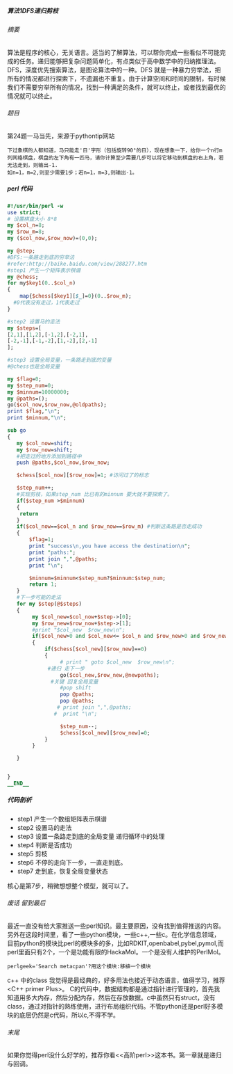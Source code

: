  ##### 算法1DFS递归剪枝

 ###### 摘要
 算法是程序的核心，无关语言。适当的了解算法，可以帮你完成一些看似不可能完成的任务。递归能够把复杂问题简单化，有点类似于高中数学中的归纳推理法。DFS，深度优先搜索算法，是图论算法中的一种。DFS 就是一种暴力穷举法，把所有的情况都进行探索下，不遗漏也不重复。由于计算空间和时间的限制，有时候我们不需要穷举所有的情况，找到一种满足的条件，就可以终止，或者找到最优的情况就可以终止。

 ###### 题目
第24题一马当先，来源于pythontip网站
```
下过象棋的人都知道，马只能走'日'字形（包括旋转90°的日），现在想象一下，给你一个n行m列网格棋盘，棋盘的左下角有一匹马，请你计算至少需要几步可以将它移动到棋盘的右上角，若无法走到，则输出-1.
如n=1，m=2,则至少需要1步；若n=1，m=3,则输出-1。

```
##### perl 代码
```perl
#!/usr/bin/perl -w
use strict;
# 设置棋盘大小 8*8
my $col_n=8;
my $row_m=8;
my ($col_now,$row_now)=(0,0);

my @step;
#DFS:一条路走到底的穷举法
#refer:http://baike.baidu.com/view/288277.htm
#step1 产生一个矩阵表示棋谱
my @chess;
for my$key1(0..$col_n)
{
	map{$chess[$key1][$_]=0}(0..$row_m);
  #0代表没有走过，1代表走过 	
}

#step2 设置马的走法
my $steps=[
[2,1],[1,2],[-1,2],[-2,1],
[-2,-1],[-1,-2],[1,-2],[2,-1]
];

#step3 设置全局变量，一条路走到底的变量
#@chess也是全局变量

my $flag=0;
my $step_num=0;
my $minnum=10000000;
my @paths=();
go($col_now,$row_now,@oldpaths);
print $flag,"\n";
print $minnum,"\n";

sub go
{
   my $col_now=shift;
   my $row_now=shift;
   #把走过的地方添加到路径中
   push @paths,$col_now,$row_now;

   $chess[$col_now][$row_now]=1; #访问过了的标志

   $step_num++;
   #实现剪枝，如果step_num 比已有的minnum 要大就不要探索了。
   if($step_num >$minnum)
   {
   	return
   }
   if($col_now==$col_n and $row_now==$row_m) #判断这条路是否走成功
   {
       $flag=1;
       print "success\n,you have access the destination\n";
       print "paths:";
       print join ",",@paths;
       print "\n";

       $minnum=$minnum<$step_num?$minnum:$step_num;
       return 1;         
   }
   #下一步可能的走法
   for my $step(@$steps)
   {
      	my $col_new=$col_now+$step->[0];
      	my $row_new=$row_now+$step->[1];
      	#print "$col_new  $row_new\n";
      	if($col_new>0 and $col_new<= $col_n and $row_new>0 and $row_new<=$row_m)
      	{
	      	if($chess[$col_new][$row_new]==0)
	      	{
	      		 # print " goto $col_new  $row_new\n";
             #递归 走下一步
	      	     go($col_new,$row_new,@newpaths);
              #关键 回复全局变量
	      	     #pop shift
                 pop @paths;
                 pop @paths;
                # print join ",",@paths;
               #  print "\n";

	      	     $step_num--;
	      	     $chess[$col_new][$row_new]=0;
	      	}
        }

   }


}
__END__

```

##### 代码剖析
- step1 产生一个数组矩阵表示棋谱
- step2 设置马的走法
- step3  设置一条路走到底的全局变量
递归循环中的处理
- step4 判断是否成功
- step5  剪枝
- step6 不停的走向下一步，一直走到底。
- step7 走到底，恢复全局变量状态

核心是第7步，稍微想想整个模型，就可以了。



 ###### 废话 留到最后
 最近一直没有给大家推送一些perl知识。最主要原因，没有找到值得推送的内容。另外在这段时间里，看了一些python模块，一些c++,一些c。在化学信息领域，目前python的模块比perl的模块多的多，比如RDKIT,openbabel,pybel,pymol,而perl里面只有2个，一个是功能有限的HackaMol。一个是没有人维护的PerlMol。
```
perlgeek='Search metacpan'?用这个模块:移植一个模块
```
c++ 中的class 我觉得是最经典的，好多用法也接近于动态语言，值得学习，推荐<C++ primer Plus>。 C的代码中，数据结构都是通过指针进行管理的，首先我知道用多大内存，然后分配内存，然后在存放数据。c中虽然只有struct，没有class，通过对指针的熟练使用，进行布局组织代码。不管python还是perl好多模块的底层仍然是c代码，所以c,不得不学。


 ###### 末尾
 如果你觉得perl没什么好学的，推荐你看<<高阶perl>>这本书。第一章就是递归与回调。
